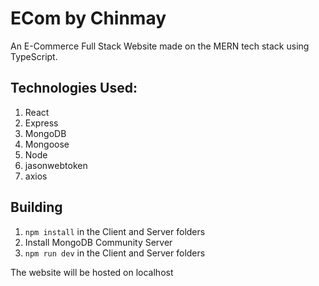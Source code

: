 # ECom by Chinmay

An E-Commerce Full Stack Website made on the MERN tech stack using TypeScript.

## Technologies Used:

1. React
2. Express
3. MongoDB
4. Mongoose
5. Node
6. jasonwebtoken
7. axios

## Building

1. `npm install` in the Client and Server folders
2. Install MongoDB Community Server
3. `npm run dev` in the Client and Server folders

The website will be hosted on localhost
